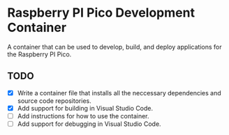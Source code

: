 # Raspberry PI Pico Development Container

A container that can be used to develop, build, and deploy applications for the Raspberry PI Pico.

## TODO

 - [x] Write a container file that installs all the neccessary dependencies and source code repositories.
 - [x] Add support for building in Visual Studio Code.
 - [ ] Add instructions for how to use the container.
 - [ ] Add support for debugging in Visual Studio Code.
